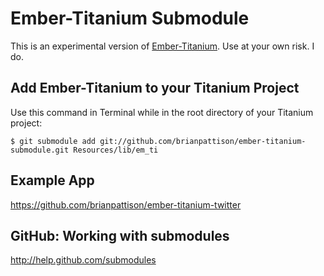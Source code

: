 # Ember-Titanium Submodule

This is an experimental version of [Ember-Titanium](https://github.com/ebryn/ember-titanium). Use at your own risk. I do.

## Add Ember-Titanium to your Titanium Project

Use this command in Terminal while in the root directory of your Titanium project:

`$ git submodule add git://github.com/brianpattison/ember-titanium-submodule.git Resources/lib/em_ti`

## Example App

https://github.com/brianpattison/ember-titanium-twitter

## GitHub: Working with submodules

http://help.github.com/submodules